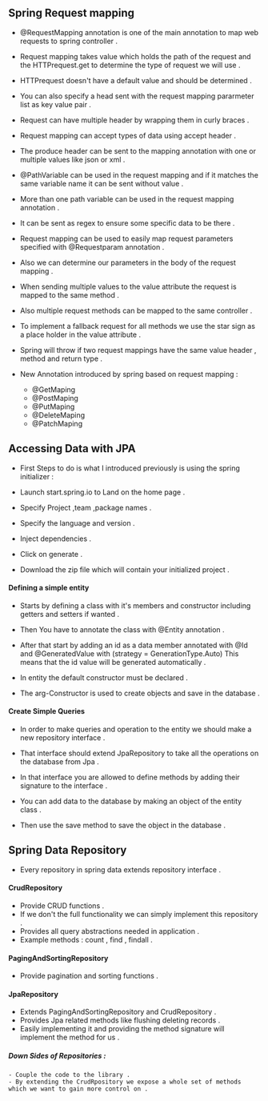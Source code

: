 ## Spring Request mapping 

- @RequestMapping annotation is one of the main annotation to map web requests to spring controller .

- Request mapping takes value which holds the path of the request and the HTTPrequest.get to determine the type of request we will use .

- HTTPrequest doesn't have a default value and should be determined .

- You can also specify a head sent with the request mapping pararmeter list as key value pair .

- Request can have multiple header by wrapping them in curly braces .

- Request mapping can accept types of data using accept header .

- The produce header can be sent to the mapping annotation with one or multiple values like json or xml .

- @PathVariable can be used in the request mapping and if it matches the same variable name it can be sent without value .

- More than one path variable can be used in the request mapping annotation .

- It can be sent as regex to ensure some specific data to be there .

- Request mapping can be used to easily map request parameters specified with @Requestparam annotation .

- Also we can determine our parameters in the body of the request mapping .

- When sending multiple values to the value attribute the request is mapped to the same method .

- Also multiple request methods can be mapped to the same controller . 

- To implement a fallback request for all methods we use the star sign as a place holder in the value attribute .

- Spring will throw if two request mappings have the same value header , method and return type .

- New Annotation introduced by spring based on request mapping : 
    - @GetMaping
    - @PostMaping
    - @PutMaping
    - @DeleteMaping
    - @PatchMaping


## Accessing Data with JPA

- First Steps to do is what I introduced previously is using the spring initializer : 

- Launch start.spring.io to Land on the home page .
- Specify Project ,team ,package names .
- Specify the language and version .
- Inject dependencies .
- Click on generate .
- Download the zip file which will contain your initialized project .


#### Defining a simple entity

- Starts by defining a class with it's members and constructor including getters and setters if wanted .

- Then You have to annotate the class with @Entity annotation .

- After that start by adding an id as a data member annotated with @Id and @GeneratedValue with (strategy = GenerationType.Auto) 
This means that the id value will be generated automatically .

- In entity the default constructor must be declared .

- The arg-Constructor is used to create objects and save in the database .


#### Create Simple Queries

- In order to make queries and operation to the entity we should make a new repository interface .

- That interface should extend JpaRepository to take all the operations on the database from Jpa .

- In that interface you are allowed to define methods by adding their signature to the interface .

- You can add data to the database by making an object of the entity class .

- Then use the save method to save the object in the database .


## Spring Data Repository 

- Every repository in spring data extends repository interface . 

#### CrudRepository

- Provide CRUD functions .
- If we don't the full functionality we can simply implement this repository .
- Provides all query abstractions needed in application .
- Example methods : count , find , findall .


#### PagingAndSortingRepository

- Provide pagination and sorting functions .

#### JpaRepository

- Extends  PagingAndSortingRepository and CrudRepository .
- Provides Jpa related methods like flushing deleting records .
- Easily implementing it and providing the method signature will implement the method for us .


##### Down Sides of Repositories : 
    - Couple the code to the library . 
    - By extending the CrudRpository we expose a whole set of methods which we want to gain more control on .